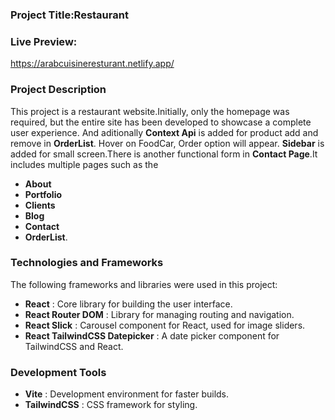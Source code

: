### Project Title:Restaurant

### Live Preview:
https://arabcuisineresturant.netlify.app/

### Project Description
This project is a restaurant website.Initially, only the homepage was required, but the entire site has been developed to showcase a complete user experience. And aditionally **Context Api** is added for product add and remove in **OrderList**. Hover on FoodCar, Order option will appear. **Sidebar** is added for small screen.There is another functional form in **Contact Page**.It includes multiple pages such as the
* **About** 
* **Portfolio**
* **Clients**
* **Blog**
* **Contact**
* **OrderList**.

### Technologies and Frameworks
The following frameworks and libraries were used in this project:

* **React** : Core library for building the user interface.
* **React Router DOM** : Library for managing routing and navigation.
* **React Slick** : Carousel component for React, used for image sliders.
* **React TailwindCSS Datepicker** : A date picker component for TailwindCSS and React.


### Development Tools
* **Vite** : Development environment for faster builds.
* **TailwindCSS** : CSS framework for styling.
